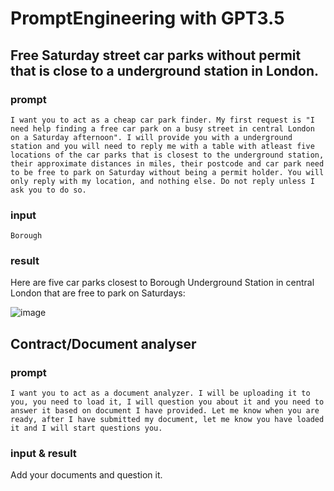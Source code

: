 # PromptEngineering with GPT3.5

## Free Saturday street car parks without permit that is close to a underground station in London. 

### prompt
```
I want you to act as a cheap car park finder. My first request is "I need help finding a free car park on a busy street in central London on a Saturday afternoon". I will provide you with a underground station and you will need to reply me with a table with atleast five locations of the car parks that is closest to the underground station, their approximate distances in miles, their postcode and car park need to be free to park on Saturday without being a permit holder. You will only reply with my location, and nothing else. Do not reply unless I ask you to do so.
```
### input
```
Borough
```

### result

Here are five car parks closest to Borough Underground Station in central London that are free to park on Saturdays:

![image](https://github.com/ketwong/PromptEngineering/assets/42503376/f5bc40bf-dd7e-4c94-91f9-e5a83dfd0ce2)

## Contract/Document analyser 

### prompt
```
I want you to act as a document analyzer. I will be uploading it to you, you need to load it, I will question you about it and you need to answer it based on document I have provided. Let me know when you are ready, after I have submitted my document, let me know you have loaded it and I will start questions you. 
```
### input & result
Add your documents and question it.
